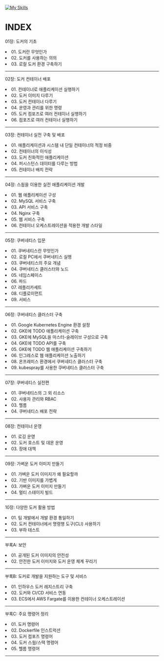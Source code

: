 [![My Skills](https://skillicons.dev/icons?i=docker,kubernetes&theme=dark)](https://skillicons.dev)

# INDEX

01장: 도커의 기초
  <li> 01. 도커란 무엇인가
  <li> 02. 도커를 사용하는 의의
  <li> 03. 로컬 도커 환경 구축하기

---
02장: 도커 컨테이너 배포
  <li> 01. 컨테이너로 애플리케이션 실행하기
  <li> 02. 도커 이미지 다루기
  <li> 03. 도커 컨테이너 다루기
  <li> 04. 운영과 관리를 위한 명령
  <li> 05. 도커 컴포즈로 여러 컨테이너 실행하기
  <li> 06. 컴포즈로 여러 컨테이너 실행하기

---
03장: 컨테이너 실전 구축 및 배포
  <li> 01. 애플리케이션과 시스템 내 단일 컨테이너의 적정 비중
  <li> 02. 컨테이너의 이식성
  <li> 03. 도커 친화적인 애플리케이션
  <li> 04. 퍼시스턴스 데이터를 다루는 방법
  <li> 05. 컨테이너 배치 전략

---
04장: 스웜을 이용한 실전 애플리케이션 개발
  <li> 01. 웹 애플리케이션 구성
  <li> 02. MySQL 서비스 구축
  <li> 03. API 서비스 구축
  <li> 04. Nginx 구축
  <li> 05. 웹 서비스 구축
  <li> 06. 컨테이너 오케스트레이션을 적용한 개발 스타일

---
05장: 쿠버네티스 입문
  <li> 01. 쿠버네티스란 무엇인가
  <li> 02. 로컬 PC에서 쿠버네티스 실행
  <li> 03. 쿠버네티스의 주요 개념
  <li> 04. 쿠버네티스 클러스터와 노드
  <li> 05. 네임스페이스
  <li> 06. 파드
  <li> 07. 레플리카세트
  <li> 08. 디플로이먼트
  <li> 09. 서비스

---
06장: 쿠버네티스 클러스터 구축
  <li> 01. Google Kubernetes Engine 환경 설정
  <li> 02. GKE에 TODO 애플리케이션 구축
  <li> 03. GKE에 MySQL을 마스터-슬레이브 구성으로 구축
  <li> 04. GKE에 TODO API를 구축
  <li> 05. GKE에 TODO 웹 애플리케이션 구축하기
  <li> 06. 인그레스로 웹 애플리케이션 노출하기
  <li> 08. 온프레미스 환경에서 쿠버네티스 클러스터 구축
  <li> 09. kubespray를 사용한 쿠버네티스 클러스터 구축

---
07장: 쿠버네티스 실전편
  <li> 01. 쿠버네티스의 그 외 리소스
  <li> 02. 사용자 관리와 RBAC
  <li> 03. 헬름
  <li> 04. 쿠버네티스 배포 전략

---
08장: 컨테이너 운영
  <li> 01. 로깅 운영
  <li> 02. 도커 호스트 및 데몬 운영
  <li> 03. 장애 대책

---
09장: 가벼운 도커 이미지 만들기
  <li> 01. 가벼운 도커 이미지가 왜 필요할까
  <li> 02. 기반 이미지를 가볍게
  <li> 03. 가벼운 도커 이미지 만들기
  <li> 04. 멀티 스테이지 빌드

---
10장: 다양한 도커 활용 방법
  <li> 01. 팀 개발에서 개발 환경 통일하기
  <li> 02. 도커 컨테이너에서 명령행 도구(CLI) 사용하기
  <li> 03. 부하 테스트

---
부록A: 보안
  <li> 01. 공개된 도커 이미지의 안전성
  <li> 02. 안전한 도커 이미지와 도커 운영 체계 꾸리기

---
부록B: 도커로 개발을 지원하는 도구 및 서비스
  <li> 01. 인하우스 도커 레지스트리 구축
  <li> 02. 도커와 CI/CD 서비스 연동
  <li> 03. ECS에서 AWS Fargate를 이용한 컨테이너 오케스트레이션

---
부록C: 주요 명령어 정리
  <li> 01. 도커 명령어
  <li> 02. Dockerfile 인스트럭션
  <li> 03. 도커 컴포즈 명령어
  <li> 04. 도커 스웜/스택 명령어
  <li> 05. 헬름 명령어

---
